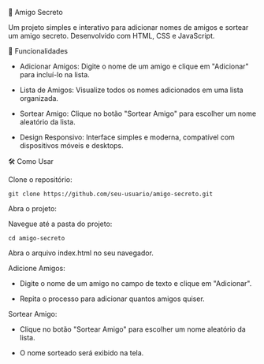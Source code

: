 🎉 Amigo Secreto

Um projeto simples e interativo para adicionar nomes de amigos e sortear um amigo secreto. Desenvolvido com HTML, CSS e JavaScript.

🚀 Funcionalidades

- Adicionar Amigos: Digite o nome de um amigo e clique em "Adicionar" para incluí-lo na lista.

- Lista de Amigos: Visualize todos os nomes adicionados em uma lista organizada.

- Sortear Amigo: Clique no botão "Sortear Amigo" para escolher um nome aleatório da lista.

- Design Responsivo: Interface simples e moderna, compatível com dispositivos móveis e desktops.


🛠️ Como Usar

Clone o repositório:

```
git clone https://github.com/seu-usuario/amigo-secreto.git
```

Abra o projeto:

Navegue até a pasta do projeto:
```
cd amigo-secreto
```

Abra o arquivo index.html no seu navegador.

Adicione Amigos:

- Digite o nome de um amigo no campo de texto e clique em "Adicionar".

- Repita o processo para adicionar quantos amigos quiser.

Sortear Amigo:

- Clique no botão "Sortear Amigo" para escolher um nome aleatório da lista.

- O nome sorteado será exibido na tela.